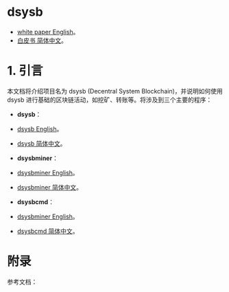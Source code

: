 # dsysb
- [white paper English](../en/paper.md)。
- [白皮书 简体中文](paper.md)。

# 1. 引言

本文档将介绍项目名为 dsysb (Decentral System Blockchain)，并说明如何使用 dsysb 进行基础的区块链活动，如挖矿、转账等。将涉及到三个主要的程序：

- __dsysb__：
- [dsysb English](../en/dsysb.md)。
- [dsysb 简体中文](dsysb.md)。


- __dsysbminer__：
- [dsysbminer English](../en/dsysbminer.md)。
- [dsysbminer 简体中文](dsysbminer.md)。


- __dsysbcmd__：
- [dsysbminer English](../en/dsysbcmd.md)。
- [dsysbcmd 简体中文](dsysbcmd.md)。


# 附录
参考文档：
